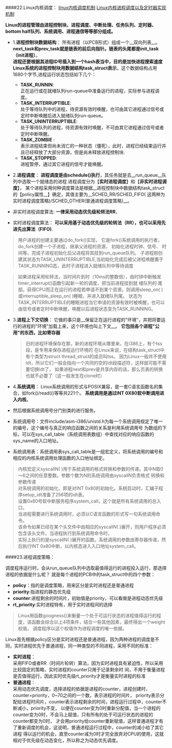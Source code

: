 ####22.Linux内核调度：
[linux内核调度机制](http://www.cppblog.com/baby-fly/archive/2011/01/27/139436.html)
[Linux内核进程调度以及定时器实现机制](http://www.cppblog.com/baby-fly/archive/2011/01/27/139436.html)

__Linux的进程管理由进程控制块、进程调度、中断处理、任务队列、定时器、bottom half队列、系统调用、进程通信等等部分组成。__

* 1.__进程控制块数据结构__：
   所有进程（以PCB形式）组成一个__双向列表__。__next_task和prev_task就是链表的前后向指针。链表的头尾都是init_task（init进程）__。  
   __进程还要根据其进程ID号插入到一个hash表当中，目的是加快进程搜索速度__
   __Linux系统的进程控制块用数据结构task_struct表示__，这个数据结构占用1680个字节,进程运行状态包括如下几个：

   * __TASK_RUNNIN__:   
       正在运行或在就绪队列run-queue中准备运行的进程，实际参与进程调度。
   * __TASK_INTERRUPTIBLE__:   
       处于等待队列中的进程，待资源有效时唤醒，也可由其它进程通过信号或定时中断唤醒后进入就绪队列run-queue。
   * __TASK_UNINTERRUPTIBLE__:  
       处于等待队列的进程，待资源有效时唤醒，不可由其它进程通过信号或者定时中断唤醒。
   * __TASK_ZOMBIE__ :  
       表示进程结束但尚未消亡的一种状态（僵死），此时，进程已经结束运行并且已经释放了大部分资源，但是尚未释放进程控制块.
   * __TASK_STOPPED__:   
       进程暂停，通过其它进程的信号才能唤醒。
     
* 2.__进程调度__：
  __进程调度是由schedule()执行__，其任务就是去__run_queue__队列中选取一个就绪态的进程
  进程调度分为【__实时进程调度__】和【__非实时进程调度__】，
  某个进程采用何种调度算法是根据__进程控制块中数据结构task_struct的【policy属性__】确定，其值主要为__SCHED_RR/SCHED_FIFO(
  这两种为实时进程调度策略)/SCHED_OTHER(普通进程调度策略)__。

 * 非实时进程调度算法:
    __一律采用动态优先级轮转法RR__，
 * 实时进程调度算法：
    __可以采用基于动态优先级的轮转法（RR），也可以采用先进先出算法（FIFO)__.

  > 用户进程的创建主要通过do_fork()实现， 它是fork()系统调用的执行者，do_fork创建一个子进程，继承父进程的资源，
   初始化进程时钟、信号、 时间等，完成子进程初始化后父进程将其挂到run_queue队列。
   子进程刚创建其状态为TASK_UNINTERRUPTIBLE,当初始化完成后被父进程唤醒置于TASK_RUNNING态，此时子进程进入就绪队列中等待调度

  > 如果进程采用轮转法，当时间片到时（10ms的整数倍），由时钟中断触发timer_interrupt()函数引起新一轮的调度，把当前进程挂到就
    绪队列的 尾部。获得CPU而正在运行的进程若申请不到某个资源，则调用sleep_on( )或interruptible_sleep_on( )睡眠，并进入就绪队列尾。
    状态为TASK_INTERRUPTIBLE的睡眠进程当它申请的资源有效时被唤醒，也可以由信号或者定时中断唤醒，唤醒以后进程状态变为TASK_RUNNING。
   
* 3.__进程上下文切换__：
     它做的事只是__保留正在运行进程的"环境"，并把将要运行的进程的"环境"加载上来，这个环境也叫上下文__。
     __它包括各个进程"公用"的东西，比如寄存器__
     
    > 旧的进程环境保存在那，新的进程环境从哪里来，在i386上，有个tss段，是专用来保存进程运行环境的
      在Linux来说，在结构task_struct中有个类型为struct thread_struct的成员叫tss。
      因为Linux一般并不使用ldt，所以它们一般会指向一个共同的空的ldt段描述符，这样就可能不需要切换ldt了，
      如果进程next和prev是共享内存的话，那么页表的转换也就不必要了（这一般发生在clone时）
     
* 4.__系统调用__：
     Linux系统调用的形式与POSIX兼容，是一套C语言函数名的集合，如fork()/read(()等等共221个。
     __系统调用是通过INT 0X80软中断调用进入内核__。

 * 然后根据系统调用号分门别类的进行服务。
  * 系统调用号：文件include/asm-i386/unistd.h为每一个系统调用规定了唯一的编号，这个编号与真正的响应函数之间的关系是利用系统调用号
     为数组的下标，可以在sys_call_table（系统调用表数组）中查找对应的响应函数的sys_name的入口地址。
  * 系统调用表：系统调用表sys_call_table是一组宏定义，将系统调用的编号和相应的内核系统调用处理函数的入口地址绑定。
  
  > 内核宏定义syscallN( )用于系统调用的格式转换和参数的传递。其中N取0～6之间的任意整数。参数个数为N的系统调用由syscallN负责格式
    转换和参数传递  
    对系统调用的初始化，即是对INT 0x80的初始化。系统启动时，汇编子程序setup_idt准备了256项的idt表。  
    设置0x80号软中断服务程序system_call，这个就是所有系统调用的总入口。  
    当进程需要进行系统调用时，必须以C语言函数的形式写一句系统调用命令。  
    该命令如果已经在某个头文件中由相应的syscallN( )展开，则用户程序必须包含该头文件。当进程执行到系统调用命令时，  
    实际上执行的是syscallN( )展开的函数。系统调用的参数由寄存器传递，然后执行INT 0x80中断，以内核态进入入口地址system_call。  

####23.进程调度策略：

调度程序运行时，会从run_queue队列中选取最值得运行的进程投入运行，那选择进程的依据是什么呢？
就是每个进程的PCB中的task_struct中的四个参数：

 * __policy__：指的是调度策略，用来区分是实时进程还是普通进程
 * __priority__:指进程的静态优先级
 * __counter__:进程剩余的时间片，初始值是priority，可以看做是进程动态优先级
 * __rt_priority__:实时进程特有，用于实时进程间的选择

 > Linux用函数googness()来衡量一个处于可运行状态的进程值得运行的程度，该函数会综合以上4项条件，结合一些其他因素，最终得出一个weight权值， 调度程序以这个权值作为进程调度的唯一依据。
 
 Linux首先根据policy区分是实时进程还是普通进程，因为两种进程的调度是不同，实时进程优先于普通进程，同一种类型的不同进程，采用不同的标准：
 * __实时进程__：   
   采用FIFO或者RR（时间片轮转）算法，因为实时进程具有紧迫性，所以采用比较固定的策略，实时进程的counter只用于记录剩余时   间，不用于衡量进程是否值得运行，因此实时优先级rt_priority才是衡量实时进程的标准
 * __普通进程__：   
   采用动态优先调度，选择进程的依据是进程的counter，进程创建时，counter=priority，0~70之间的一个数，表示进程的时间片，
   priority表示分配给进程时间片，counter表示进程剩余的时间，进程运行过程中，counter不断减小，priority不变，
   以便在counter变为0时重新分配值，当一个进程的counter变为0时，不会马上赋值，只有所有的处于可运行状态的进程的counter都变为0时，
   才会用priority给counter重新赋值，这样普通进程才有了重新调度的机会，这说明，普通进程运行过程中，counter的减小给了其它进程
   得以运行的机会，直至counter减为0时才完全放弃对CPU的使用，这就相对于优先级在动态变化，所以称之为动态优先调度。

  
